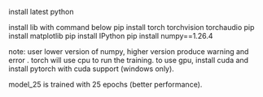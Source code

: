 install latest python

install lib with command below
    pip install torch torchvision torchaudio
    pip install matplotlib
    pip install IPython
    pip install numpy==1.26.4

note:
    user lower version of numpy, higher version produce warning and error .
    torch will use cpu to run the training.
    to use gpu, install cuda and install pytorch with cuda support (windows only).

model_25 is trained with 25 epochs (better performance).